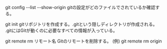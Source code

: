 
git config --list --show-origin
gitの設定がどのファイルでされているか確認する。

git init 
gitリポジトリを作成する。.gitという隠しディレクトリが作成される。
.gitにはGitが動くのに必要なすべての情報が入っている。

git remote rm リモート名
Gitのリモートを削除する。
(例) git remote rm origin